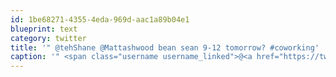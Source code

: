 ```yaml
---
id: 1be68271-4355-4eda-969d-aac1a89b04e1
blueprint: text
category: twitter
title: '" @tehShane @Mattashwood bean sean 9-12 tomorrow? #coworking'
caption: '" <span class="username username_linked">@<a href="https://twitter.com/tehShane" title="Shane Lawrence">tehShane</a></span> @Mattashwood bean sean 9-12 tomorrow? <span class="hashtag hashtag_local">#<a href="http://tweettemp.darylchymko.ca/?tag=coworking">coworking</a>'
---
```

